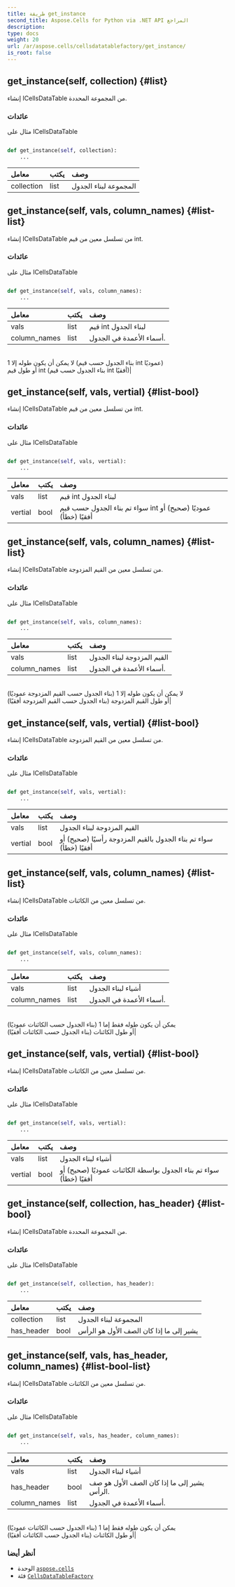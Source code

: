 ```yaml
---
title: طريقة get_instance
second_title: Aspose.Cells for Python via .NET API المراجع
description:
type: docs
weight: 20
url: /ar/aspose.cells/cellsdatatablefactory/get_instance/
is_root: false
---
```

##  get_instance(self, collection) {#list}
إنشاء ICellsDataTable من المجموعة المحددة.


###  عائدات

مثال على ICellsDataTable


```python

def get_instance(self, collection):
    ...
```


| معامل| يكتب| وصف|
| :- | :- | :- |
| collection | list | المجموعة لبناء الجدول|


##  get_instance(self, vals, column_names) {#list-list}
إنشاء ICellsDataTable من تسلسل معين من قيم int.


###  عائدات

مثال على ICellsDataTable


```python

def get_instance(self, vals, column_names):
    ...
```


| معامل| يكتب| وصف|
| :- | :- | :- |
| vals | list | قيم int لبناء الجدول|
| column_names | list | أسماء الأعمدة في الجدول.<br/>لا يمكن أن يكون طوله إلا 1 (بناء الجدول حسب قيم int عموديًا)<br/> أو طول قيم int (بناء الجدول حسب قيم int أفقيًا)|


##  get_instance(self, vals, vertial) {#list-bool}
إنشاء ICellsDataTable من تسلسل معين من قيم int.


###  عائدات

مثال على ICellsDataTable


```python

def get_instance(self, vals, vertial):
    ...
```


| معامل| يكتب| وصف|
| :- | :- | :- |
| vals | list | قيم int لبناء الجدول|
| vertial | bool |سواء تم بناء الجدول حسب قيم int عموديًا (صحيح) أو أفقيًا (خطأ)|


##  get_instance(self, vals, column_names) {#list-list}
إنشاء ICellsDataTable من تسلسل معين من القيم المزدوجة.


###  عائدات

مثال على ICellsDataTable


```python

def get_instance(self, vals, column_names):
    ...
```


| معامل| يكتب| وصف|
| :- | :- | :- |
| vals | list | القيم المزدوجة لبناء الجدول|
| column_names | list | أسماء الأعمدة في الجدول.<br/>لا يمكن أن يكون طوله إلا 1 (بناء الجدول حسب القيم المزدوجة عموديًا)<br/> أو طول القيم المزدوجة (بناء الجدول حسب القيم المزدوجة أفقيًا)|


##  get_instance(self, vals, vertial) {#list-bool}
إنشاء ICellsDataTable من تسلسل معين من القيم المزدوجة.


###  عائدات

مثال على ICellsDataTable


```python

def get_instance(self, vals, vertial):
    ...
```


| معامل| يكتب| وصف|
| :- | :- | :- |
| vals | list | القيم المزدوجة لبناء الجدول|
| vertial | bool | سواء تم بناء الجدول بالقيم المزدوجة رأسيًا (صحيح) أو أفقيًا (خطأ)|


##  get_instance(self, vals, column_names) {#list-list}
إنشاء ICellsDataTable من تسلسل معين من الكائنات.


###  عائدات

مثال على ICellsDataTable


```python

def get_instance(self, vals, column_names):
    ...
```


| معامل| يكتب| وصف|
| :- | :- | :- |
| vals | list | أشياء لبناء الجدول|
| column_names | list | أسماء الأعمدة في الجدول.<br/>يمكن أن يكون طوله فقط إما 1 (بناء الجدول حسب الكائنات عموديًا)<br/> أو طول الكائنات (بناء الجدول حسب الكائنات أفقيًا)|


##  get_instance(self, vals, vertial) {#list-bool}
إنشاء ICellsDataTable من تسلسل معين من الكائنات.


###  عائدات

مثال على ICellsDataTable


```python

def get_instance(self, vals, vertial):
    ...
```


| معامل| يكتب| وصف|
| :- | :- | :- |
| vals | list | أشياء لبناء الجدول|
| vertial | bool | سواء تم بناء الجدول بواسطة الكائنات عموديًا (صحيح) أو أفقيًا (خطأ)|


##  get_instance(self, collection, has_header) {#list-bool}
إنشاء ICellsDataTable من المجموعة المحددة.


###  عائدات

مثال على ICellsDataTable


```python

def get_instance(self, collection, has_header):
    ...
```


| معامل| يكتب| وصف|
| :- | :- | :- |
| collection | list | المجموعة لبناء الجدول|
| has_header | bool | يشير إلى ما إذا كان الصف الأول هو الرأس|


##  get_instance(self, vals, has_header, column_names) {#list-bool-list}
إنشاء ICellsDataTable من تسلسل معين من الكائنات.


###  عائدات

مثال على ICellsDataTable


```python

def get_instance(self, vals, has_header, column_names):
    ...
```


| معامل| يكتب| وصف|
| :- | :- | :- |
| vals | list | أشياء لبناء الجدول|
| has_header | bool | يشير إلى ما إذا كان الصف الأول هو صف الرأس.|
| column_names | list | أسماء الأعمدة في الجدول.<br/>يمكن أن يكون طوله فقط إما 1 (بناء الجدول حسب الكائنات عموديًا)<br/> أو طول الكائنات (بناء الجدول حسب الكائنات أفقيًا)|



###  أنظر أيضا
* الوحدة [`aspose.cells`](../../)
* فئة [`CellsDataTableFactory`](/cells/python-net/ar/aspose.cells/cellsdatatablefactory)
